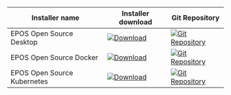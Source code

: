 | Installer name | Installer download | Git Repository |
|--|--|--|
| EPOS Open Source Desktop | [![Download](https://img.shields.io/badge/Download-Get%20the%20binary-brightgreen)](https://github.com/epos-eu/opensource-desktop/releases) | [![Git Repository](https://img.shields.io/badge/Git-open%20repository-white?logoColor=fff&style=flat)](https://github.com/epos-eu/opensource-desktop) |
| EPOS Open Source Docker | [![Download](https://img.shields.io/badge/Download-Get%20the%20binary-brightgreen)](https://github.com/epos-eu/opensource-docker/releases) | [![Git Repository](https://img.shields.io/badge/Git-open%20repository-white?logoColor=fff&style=flat)](https://github.com/epos-eu/opensource-docker) |
| EPOS Open Source Kubernetes | [![Download](https://img.shields.io/badge/Download-Get%20the%20binary-brightgreen)](https://github.com/epos-eu/opensource-kubernetes/releases) | [![Git Repository](https://img.shields.io/badge/Git-open%20repository-white?logoColor=fff&style=flat)](https://github.com/epos-eu/opensource-kubernetes) |
